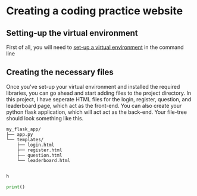 # Creating a coding practice website

## Setting-up the virtual environment
First of all, you will need to [set-up a virtual environment](/SET-UP.md) in the command line

## Creating the necessary files
Once you've set-up your virtual environment and installed the required libraries, you can go ahead and start adding files to the project directory. In this project, I have seperate HTML files for the login, register, question, and leaderboard page, which act as the front-end. You can also create your python flask application, which will act act as the back-end. Your file-tree should look something like this.

```
my_flask_app/
├── app.py
└── templates/
    ├── login.html
    ├── register.html
    ├── question.html
    └── leaderboard.html
```    
```python

h

print()

```
